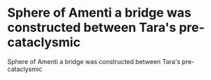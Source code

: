 # Sphere of Amenti a bridge was constructed between Tara's pre-cataclysmic

Sphere of Amenti a bridge was constructed between Tara's pre-cataclysmic
